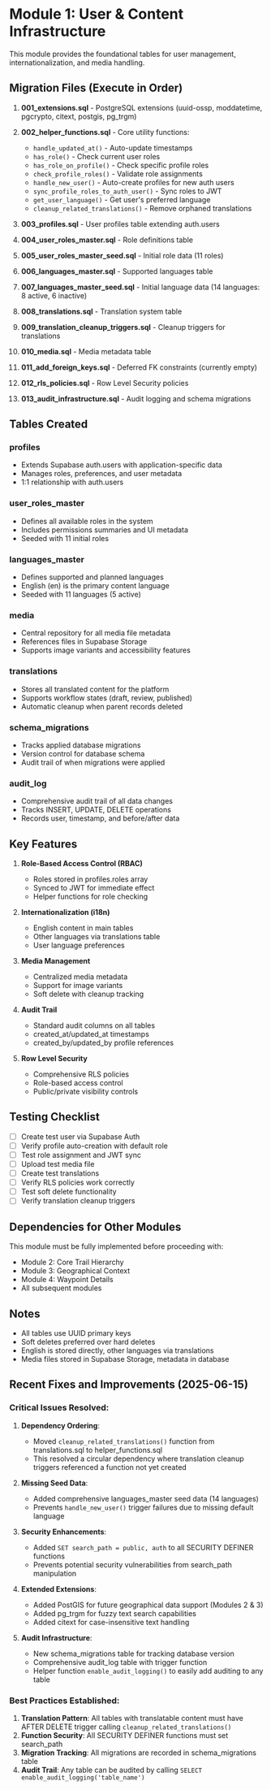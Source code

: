 # Module 1: User & Content Infrastructure

This module provides the foundational tables for user management, internationalization, and media handling.

## Migration Files (Execute in Order)

1. **001_extensions.sql** - PostgreSQL extensions (uuid-ossp, moddatetime, pgcrypto, citext, postgis, pg_trgm)
2. **002_helper_functions.sql** - Core utility functions:
   - `handle_updated_at()` - Auto-update timestamps
   - `has_role()` - Check current user roles
   - `has_role_on_profile()` - Check specific profile roles
   - `check_profile_roles()` - Validate role assignments
   - `handle_new_user()` - Auto-create profiles for new auth users
   - `sync_profile_roles_to_auth_user()` - Sync roles to JWT
   - `get_user_language()` - Get user's preferred language
   - `cleanup_related_translations()` - Remove orphaned translations

3. **003_profiles.sql** - User profiles table extending auth.users
4. **004_user_roles_master.sql** - Role definitions table
5. **005_user_roles_master_seed.sql** - Initial role data (11 roles)
6. **006_languages_master.sql** - Supported languages table
7. **007_languages_master_seed.sql** - Initial language data (14 languages: 8 active, 6 inactive)
8. **008_translations.sql** - Translation system table
9. **009_translation_cleanup_triggers.sql** - Cleanup triggers for translations
10. **010_media.sql** - Media metadata table
11. **011_add_foreign_keys.sql** - Deferred FK constraints (currently empty)
12. **012_rls_policies.sql** - Row Level Security policies
13. **013_audit_infrastructure.sql** - Audit logging and schema migrations

## Tables Created

### profiles
- Extends Supabase auth.users with application-specific data
- Manages roles, preferences, and user metadata
- 1:1 relationship with auth.users

### user_roles_master
- Defines all available roles in the system
- Includes permissions summaries and UI metadata
- Seeded with 11 initial roles

### languages_master
- Defines supported and planned languages
- English (en) is the primary content language
- Seeded with 11 languages (5 active)

### media
- Central repository for all media file metadata
- References files in Supabase Storage
- Supports image variants and accessibility features

### translations
- Stores all translated content for the platform
- Supports workflow states (draft, review, published)
- Automatic cleanup when parent records deleted

### schema_migrations
- Tracks applied database migrations
- Version control for database schema
- Audit trail of when migrations were applied

### audit_log
- Comprehensive audit trail of all data changes
- Tracks INSERT, UPDATE, DELETE operations
- Records user, timestamp, and before/after data

## Key Features

1. **Role-Based Access Control (RBAC)**
   - Roles stored in profiles.roles array
   - Synced to JWT for immediate effect
   - Helper functions for role checking

2. **Internationalization (i18n)**
   - English content in main tables
   - Other languages via translations table
   - User language preferences

3. **Media Management**
   - Centralized media metadata
   - Support for image variants
   - Soft delete with cleanup tracking

4. **Audit Trail**
   - Standard audit columns on all tables
   - created_at/updated_at timestamps
   - created_by/updated_by profile references

5. **Row Level Security**
   - Comprehensive RLS policies
   - Role-based access control
   - Public/private visibility controls

## Testing Checklist

- [ ] Create test user via Supabase Auth
- [ ] Verify profile auto-creation with default role
- [ ] Test role assignment and JWT sync
- [ ] Upload test media file
- [ ] Create test translations
- [ ] Verify RLS policies work correctly
- [ ] Test soft delete functionality
- [ ] Verify translation cleanup triggers

## Dependencies for Other Modules

This module must be fully implemented before proceeding with:
- Module 2: Core Trail Hierarchy
- Module 3: Geographical Context
- Module 4: Waypoint Details
- All subsequent modules

## Notes

- All tables use UUID primary keys
- Soft deletes preferred over hard deletes
- English is stored directly, other languages via translations
- Media files stored in Supabase Storage, metadata in database

## Recent Fixes and Improvements (2025-06-15)

### Critical Issues Resolved:

1. **Dependency Ordering**: 
   - Moved `cleanup_related_translations()` function from translations.sql to helper_functions.sql
   - This resolved a circular dependency where translation cleanup triggers referenced a function not yet created

2. **Missing Seed Data**:
   - Added comprehensive languages_master seed data (14 languages)
   - Prevents `handle_new_user()` trigger failures due to missing default language

3. **Security Enhancements**:
   - Added `SET search_path = public, auth` to all SECURITY DEFINER functions
   - Prevents potential security vulnerabilities from search_path manipulation

4. **Extended Extensions**:
   - Added PostGIS for future geographical data support (Modules 2 & 3)
   - Added pg_trgm for fuzzy text search capabilities
   - Added citext for case-insensitive text handling

5. **Audit Infrastructure**:
   - New schema_migrations table for tracking database version
   - Comprehensive audit_log table with trigger function
   - Helper function `enable_audit_logging()` to easily add auditing to any table

### Best Practices Established:

1. **Translation Pattern**: All tables with translatable content must have AFTER DELETE trigger calling `cleanup_related_translations()`
2. **Function Security**: All SECURITY DEFINER functions must set search_path
3. **Migration Tracking**: All migrations are recorded in schema_migrations table
4. **Audit Trail**: Any table can be audited by calling `SELECT enable_audit_logging('table_name')`